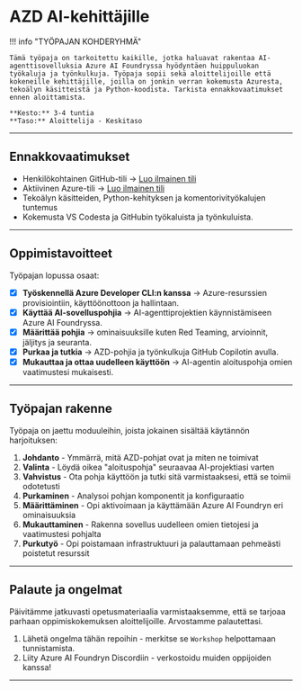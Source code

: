 <!--
CO_OP_TRANSLATOR_METADATA:
{
  "original_hash": "e3a6c07efed58baba33b43c69174aef8",
  "translation_date": "2025-09-24T22:48:16+00:00",
  "source_file": "workshop/docs/instructions/0-Introduction.md",
  "language_code": "fi"
}
-->
# AZD AI-kehittäjille

!!! info "TYÖPAJAN KOHDERYHMÄ"
   
    Tämä työpaja on tarkoitettu kaikille, jotka haluavat rakentaa AI-agenttisovelluksia Azure AI Foundryssa hyödyntäen huippuluokan työkaluja ja työnkulkuja. Työpaja sopii sekä aloittelijoille että kokeneille kehittäjille, joilla on jonkin verran kokemusta Azuresta, tekoälyn käsitteistä ja Python-koodista. Tarkista ennakkovaatimukset ennen aloittamista.

    **Kesto:** 3-4 tuntia  
    **Taso:** Aloittelija - Keskitaso  

---

## Ennakkovaatimukset

- Henkilökohtainen GitHub-tili → [Luo ilmainen tili](https://github.com/signup)
- Aktiivinen Azure-tili → [Luo ilmainen tili](https://aka.ms/free)
- Tekoälyn käsitteiden, Python-kehityksen ja komentorivityökalujen tuntemus
- Kokemusta VS Codesta ja GitHubin työkaluista ja työnkuluista.

---

## Oppimistavoitteet

Työpajan lopussa osaat:

- [X] **Työskennellä Azure Developer CLI:n kanssa** → Azure-resurssien provisiointiin, käyttöönottoon ja hallintaan.
- [X] **Käyttää AI-sovelluspohjia** → AI-agenttiprojektien käynnistämiseen Azure AI Foundryssa.
- [X] **Määrittää pohjia** → ominaisuuksille kuten Red Teaming, arvioinnit, jäljitys ja seuranta.
- [X] **Purkaa ja tutkia** → AZD-pohjia ja työnkulkuja GitHub Copilotin avulla.
- [X] **Mukauttaa ja ottaa uudelleen käyttöön** → AI-agentin aloituspohja omien vaatimustesi mukaisesti.

---

## Työpajan rakenne

Työpaja on jaettu moduuleihin, joista jokainen sisältää käytännön harjoituksen:

1. **Johdanto** - Ymmärrä, mitä AZD-pohjat ovat ja miten ne toimivat
1. **Valinta** - Löydä oikea "aloituspohja" seuraavaa AI-projektiasi varten
1. **Vahvistus** - Ota pohja käyttöön ja tutki sitä varmistaaksesi, että se toimii odotetusti
1. **Purkaminen** - Analysoi pohjan komponentit ja konfiguraatio
1. **Määrittäminen** - Opi aktivoimaan ja käyttämään Azure AI Foundryn eri ominaisuuksia
1. **Mukauttaminen** - Rakenna sovellus uudelleen omien tietojesi ja vaatimustesi pohjalta
1. **Purkutyö** - Opi poistamaan infrastruktuuri ja palauttamaan pehmeästi poistetut resurssit

---

## Palaute ja ongelmat

Päivitämme jatkuvasti opetusmateriaalia varmistaaksemme, että se tarjoaa parhaan oppimiskokemuksen aloittelijoille. Arvostamme palautettasi.

1. Lähetä ongelma tähän repoihin - merkitse se `Workshop` helpottamaan tunnistamista.
1. Liity Azure AI Foundryn Discordiin - verkostoidu muiden oppijoiden kanssa!

---

